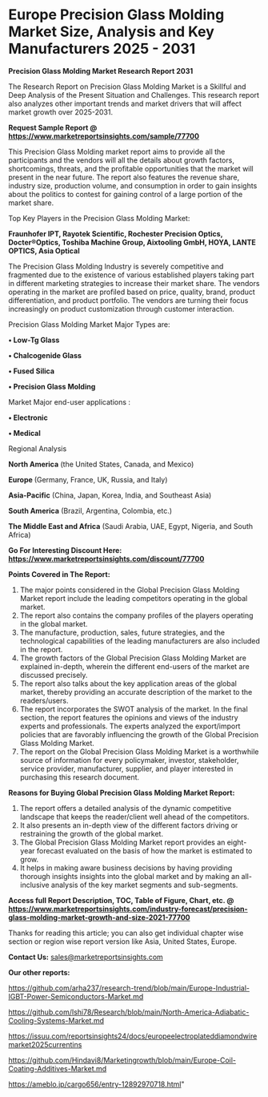 # Europe Precision Glass Molding Market Size, Analysis and Key Manufacturers 2025 - 2031

<strong>Precision Glass Molding Market Research Report 2031</strong>

The Research Report on Precision Glass Molding Market is a Skillful and Deep Analysis of the Present Situation and Challenges. This research report also analyzes other important trends and market drivers that will affect market growth over 2025-2031.

<strong>Request Sample Report @ <a href=https://www.marketreportsinsights.com/sample/77700>https://www.marketreportsinsights.com/sample/77700</a></strong>

This Precision Glass Molding market report aims to provide all the participants and the vendors will all the details about growth factors, shortcomings, threats, and the profitable opportunities that the market will present in the near future. The report also features the revenue share, industry size, production volume, and consumption in order to gain insights about the politics to contest for gaining control of a large portion of the market share.

Top Key Players in the Precision Glass Molding Market:

<strong>Fraunhofer IPT, Rayotek Scientific, Rochester Precision Optics, Docter®Optics, Toshiba Machine Group, Aixtooling GmbH, HOYA, LANTE OPTICS, Asia Optical</strong>

The Precision Glass Molding Industry is severely competitive and fragmented due to the existence of various established players taking part in different marketing strategies to increase their market share. The vendors operating in the market are profiled based on price, quality, brand, product differentiation, and product portfolio. The vendors are turning their focus increasingly on product customization through customer interaction.

Precision Glass Molding Market Major Types are:

<strong>• Low-Tg Glass

• Chalcogenide Glass

• Fused Silica

• Precision Glass Molding</strong>

Market Major end-user applications :

<strong>• Electronic

• Medical</strong>

Regional Analysis

</u><strong><b>North America</b></strong> (the United States, Canada, and Mexico)

<strong><b>Europe </b></strong>(Germany, France, UK, Russia, and Italy)

<strong><b>Asia-Pacific</b></strong> (China, Japan, Korea, India, and Southeast Asia)

<strong><b>South America</b></strong> (Brazil, Argentina, Colombia, etc.)

<strong><b>The Middle East and Africa</b></strong> (Saudi Arabia, UAE, Egypt, Nigeria, and South Africa)

<strong>Go For Interesting Discount Here: <a href=https://www.marketreportsinsights.com/discount/77700>https://www.marketreportsinsights.com/discount/77700</a></strong>

<strong>Points Covered in The Report:</strong>
<ol>
  <li>The major points considered in the Global Precision Glass Molding Market report include the leading competitors operating in the global market.</li>
  <li>The report also contains the company profiles of the players operating in the global market.</li>
  <li>The manufacture, production, sales, future strategies, and the technological capabilities of the leading manufacturers are also included in the report.</li>
  <li>The growth factors of the Global Precision Glass Molding Market are explained in-depth, wherein the different end-users of the market are discussed precisely.</li>
  <li>The report also talks about the key application areas of the global market, thereby providing an accurate description of the market to the readers/users.</li>
  <li>The report incorporates the SWOT analysis of the market. In the final section, the report features the opinions and views of the industry experts and professionals. The experts analyzed the export/import policies that are favorably influencing the growth of the Global Precision Glass Molding Market.</li>
  <li>The report on the Global Precision Glass Molding Market is a worthwhile source of information for every policymaker, investor, stakeholder, service provider, manufacturer, supplier, and player interested in purchasing this research document.</li>
</ol>
<strong>Reasons for Buying Global Precision Glass Molding Market Report:</strong>

<ol>
  <li>The report offers a detailed analysis of the dynamic competitive landscape that keeps the reader/client well ahead of the competitors.</li>
  <li>It also presents an in-depth view of the different factors driving or restraining the growth of the global market.</li>
  <li>The Global Precision Glass Molding Market report provides an eight-year forecast evaluated on the basis of how the market is estimated to grow.</li>
  <li>It helps in making aware business decisions by having providing thorough insights insights into the global market and by making an all-inclusive analysis of the key market segments and sub-segments.</li>
</ol>
<strong>Access full Report Description, TOC, Table of Figure, Chart, etc. @ <a href=https://www.marketreportsinsights.com/industry-forecast/precision-glass-molding-market-growth-and-size-2021-77700>https://www.marketreportsinsights.com/industry-forecast/precision-glass-molding-market-growth-and-size-2021-77700</a></strong>


Thanks for reading this article; you can also get individual chapter wise section or region wise report version like Asia, United States, Europe.

<strong>Contact Us:</strong>
sales@marketreportsinsights.com

<strong>Our other reports:</strong>

<a href=https://github.com/arha237/research-trend/blob/main/Europe-Industrial-IGBT-Power-Semiconductors-Market.md>https://github.com/arha237/research-trend/blob/main/Europe-Industrial-IGBT-Power-Semiconductors-Market.md</a>

<a href=https://github.com/Ishi78/Research/blob/main/North-America-Adiabatic-Cooling-Systems-Market.md>https://github.com/Ishi78/Research/blob/main/North-America-Adiabatic-Cooling-Systems-Market.md</a>

<a href=https://issuu.com/reportsinsights24/docs/europeelectroplateddiamondwiremarket2025currentins>https://issuu.com/reportsinsights24/docs/europeelectroplateddiamondwiremarket2025currentins</a>

<a href=https://github.com/Hindavi8/Marketingrowth/blob/main/Europe-Coil-Coating-Additives-Market.md>https://github.com/Hindavi8/Marketingrowth/blob/main/Europe-Coil-Coating-Additives-Market.md</a>

<a href=https://ameblo.jp/cargo656/entry-12892970718.html>https://ameblo.jp/cargo656/entry-12892970718.html</a>"
